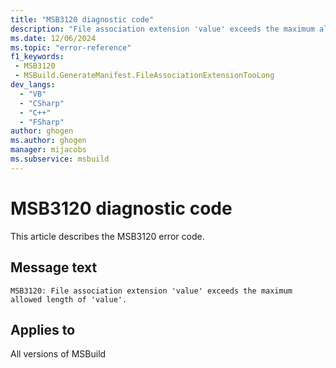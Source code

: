 ```yaml
---
title: "MSB3120 diagnostic code"
description: "File association extension 'value' exceeds the maximum allowed length of 'value'."
ms.date: 12/06/2024
ms.topic: "error-reference"
f1_keywords:
 - MSB3120
 - MSBuild.GenerateManifest.FileAssociationExtensionTooLong
dev_langs:
  - "VB"
  - "CSharp"
  - "C++"
  - "FSharp"
author: ghogen
ms.author: ghogen
manager: mijacobs
ms.subservice: msbuild
---
```


# MSB3120 diagnostic code

<!-- :::ErrorDefinitionDescription::: -->
<!-- :::editable-content name="introDescription"::: -->
This article describes the MSB3120 error code.
<!-- :::editable-content-end::: -->

## Message text

`MSB3120: File association extension 'value' exceeds the maximum allowed length of 'value'.`

<!-- :::editable-content name="postOutputDescription"::: -->
<!--
{StrBegin="MSB3120: "}
-->
<!-- :::editable-content-end::: -->
<!-- :::ErrorDefinitionDescription-end::: -->

## Applies to

All versions of MSBuild
